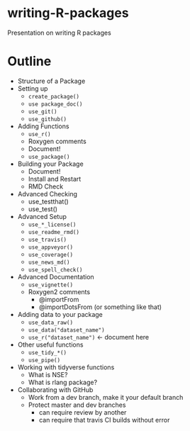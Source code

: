 # writing-R-packages
Presentation on writing R packages

# Outline
- Structure of a Package
- Setting up
  - `create_package()`
  - `use package_doc()`
  - `use_git()`
  - `use_github()`
- Adding Functions
  - `use_r()`
  - Roxygen comments
  - Document!
  - `use_package()`
- Building your Package
  - Document!
  - Install and Restart
  - RMD Check
- Advanced Checking
  - use_testthat()
  - use_test()
- Advanced Setup
  - `use_*_license()`
  - `use_readme_rmd()`
  - `use_travis()`
  - `use_appveyor()`
  - `use_coverage()`
  - `use_news_md()`
  - `use_spell_check()`
- Advanced Documentation
  - `use_vignette()`
  - Roxygen2 comments
    - @importFrom
    - @importDotsFrom (or something like that)
- Adding data to your package
  - `use_data_raw()`
  - `use_data("dataset_name")`
  - `use_r("dataset_name")` <- document here
- Other useful functions
  - `use_tidy_*()`
  - `use_pipe()`
- Working with tidyverse functions
  - What is NSE?
  - What is rlang package?
- Collaborating with GitHub
  - Work from a dev branch, make it your default branch
  - Protect master and dev branches
    - can require review by another
    - can require that travis CI builds without error
  